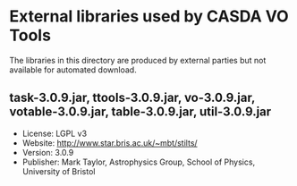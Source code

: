 # External libraries used by CASDA VO Tools

The libraries in this directory are produced by external parties but not available for automated download.

## task-3.0.9.jar, ttools-3.0.9.jar, vo-3.0.9.jar, votable-3.0.9.jar, table-3.0.9.jar, util-3.0.9.jar

* License: LGPL v3
* Website: http://www.star.bris.ac.uk/~mbt/stilts/
* Version: 3.0.9
* Publisher:  Mark Taylor, Astrophysics Group, School of Physics, University of Bristol
